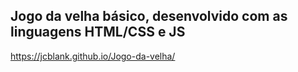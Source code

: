 ## Jogo da velha básico, desenvolvido com as linguagens HTML/CSS e JS

https://jcblank.github.io/Jogo-da-velha/
